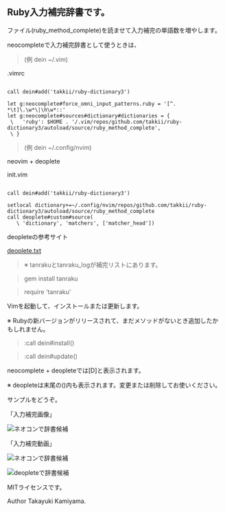 ## Ruby入力補完辞書です。

ファイル(ruby_method_complete)を読ませて入力補完の単語数を増やします。

neocompleteで入力補完辞書として使うときは、

>(例 dein ~/.vim)

.vimrc

```

call dein#add('takkii/ruby-dictionary3')

let g:neocomplete#force_omni_input_patterns.ruby = '[^. *\t]\.\w*\|\h\w*::'
let g:neocomplete#sources#dictionary#dictionaries = {
 \   'ruby': $HOME . '/.vim/repos/github.com/takkii/ruby-dictionary3/autoload/source/ruby_method_complete',
 \ }

```

>(例 dein ~/.config/nvim)

neovim + deoplete

init.vim

```

call dein#add('takkii/ruby-dictionary3')

setlocal dictionary+=~/.config/nvim/repos/github.com/takkii/ruby-dictionary3/autoload/source/ruby_method_complete
call deoplete#custom#source(
   \ 'dictionary', 'matchers', ['matcher_head'])

```

deopleteの参考サイト

[deoplete.txt](https://github.com/Shougo/deoplete.nvim/blob/master/doc/deoplete.txt)

>※ tanrakuとtanraku_logが補完リストにあります。

>gem install tanraku

>require 'tanraku'

Vimを起動して、インストールまたは更新します。

※ Rubyの新バージョンがリリースされて、まだメソッドがないとき追加したかもしれません。

>:call dein#install()

>:call dein#update()

neocomplete + deopleteでは[D]と表示されます。

※ deopleteは末尾の()内も表示されます。変更または削除してお使いください。

サンプルをどうぞ。

「入力補完画像」

![ネオコンで辞書候補](https://github.com/takkii/ruby-dictionary3/blob/master/images/image.gif)

「入力補完動画」

![ネオコンで辞書候補](https://github.com/takkii/ruby-dictionary3/blob/master/images/movie.gif)

![deopleteで辞書候補](https://github.com/takkii/ruby-dictionary3/blob/master/images/movie_deo.gif)

MITライセンスです。

Author Takayuki Kamiyama.
